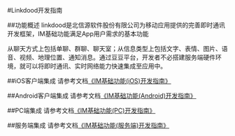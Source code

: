 #Linkdood开发指南

##功能概述
linkdood是北信源软件股份有限公司为移动应用提供的完善即时通讯开发框架，IM基础功能满足App用户需求的基本功能

从聊天方式上包括单聊、群聊、聊天室；从信息类型上包括文字、表情、图片、语音、视频、地理位置、通知消息。通过豆豆平台，开发者不必搭建服务端硬件环境，就可以将即时通讯、实时网络能力快速集成至应用中。


##iOS客户端集成
请参考文档[《IM基础功能(iOS)开发指南》](ios/one.md)

##Android客户端集成
请参考文档[《IM基础功能(Android)开发指南》](android/one.md)

##PC端集成
请参考文档[《IM基础功能(PC)开发指南》]()

##服务端集成
请参考文档[《IM基础功能(服务端)开发指南》]()
 



    